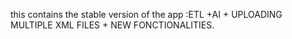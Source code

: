 this contains the stable version of the app :ETL +AI + UPLOADING MULTIPLE XML FILES + NEW FONCTIONALITIES.
